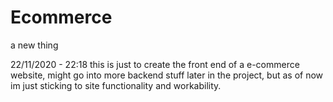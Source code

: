 # Ecommerce
 a new thing

 22/11/2020 - 22:18
 this is just to create the front end of a e-commerce website, 
 might go into more backend stuff later in the project, but
 as of now im just sticking to site functionality and workability.
